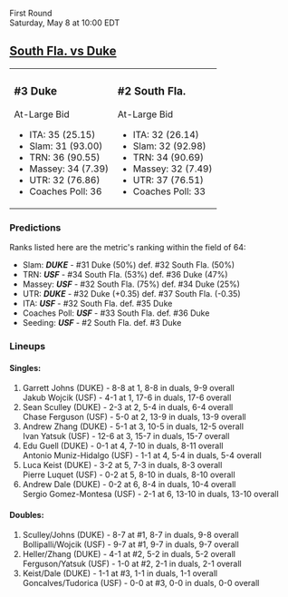 First Round  
Saturday, May 8 at 10:00 EDT
## [South Fla. vs Duke](https://www.ncaa.com/game/5833371) 

<table><tr><td>  

### #3 Duke  

At-Large Bid  
- ITA: 35 (25.15)  
- Slam: 31 (93.00)  
- TRN: 36 (90.55)  
- Massey: 34 (7.39)  
- UTR: 32 (76.86)  
- Coaches Poll: 36  

</td><td>  

### #2 South Fla.  

At-Large Bid  
- ITA: 32 (26.14)  
- Slam: 32 (92.98)  
- TRN: 34 (90.69)  
- Massey: 32 (7.49)  
- UTR: 37 (76.51)  
- Coaches Poll: 33  

</td></tr></table>  

 ### Predictions  

Ranks listed here are the metric's ranking within the field of 64:  
- Slam: ***DUKE*** - #31 Duke (50%) def. #32 South Fla. (50%)  
- TRN: ***USF*** - #34 South Fla. (53%) def. #36 Duke (47%)  
- Massey: ***USF*** - #32 South Fla. (75%) def. #34 Duke (25%)  
- UTR: ***DUKE*** - #32 Duke (+0.35) def. #37 South Fla. (-0.35)  
- ITA: ***USF*** - #32 South Fla. def. #35 Duke  
- Coaches Poll: ***USF*** - #33 South Fla. def. #36 Duke  
- Seeding: ***USF*** - #2 South Fla. def. #3 Duke  

 ### Lineups  

 #### Singles:  
1. Garrett Johns (DUKE) - 8-8 at 1, 8-8 in duals, 9-9 overall  
  Jakub Wojcik (USF) - 4-1 at 1, 17-6 in duals, 17-6 overall
2. Sean Sculley (DUKE) - 2-3 at 2, 5-4 in duals, 6-4 overall  
  Chase Ferguson (USF) - 5-0 at 2, 13-9 in duals, 13-9 overall
3. Andrew Zhang (DUKE) - 5-1 at 3, 10-5 in duals, 12-5 overall  
  Ivan Yatsuk (USF) - 12-6 at 3, 15-7 in duals, 15-7 overall
4. Edu Guell (DUKE) - 0-1 at 4, 7-10 in duals, 8-11 overall  
  Antonio Muniz-Hidalgo (USF) - 1-1 at 4, 5-4 in duals, 5-4 overall
5. Luca Keist (DUKE) - 3-2 at 5, 7-3 in duals, 8-3 overall  
  Pierre Luquet (USF) - 0-2 at 5, 8-10 in duals, 8-10 overall
6. Andrew Dale (DUKE) - 0-2 at 6, 8-4 in duals, 10-4 overall  
  Sergio Gomez-Montesa (USF) - 2-1 at 6, 13-10 in duals, 13-10 overall

 #### Doubles:  
1. Sculley/Johns (DUKE) - 8-7 at #1, 8-7 in duals, 9-8 overall  
  Bollipalli/Wojcik (USF) - 9-7 at #1, 9-7 in duals, 9-7 overall
2. Heller/Zhang (DUKE) - 4-1 at #2, 5-2 in duals, 5-2 overall  
  Ferguson/Yatsuk (USF) - 1-0 at #2, 2-1 in duals, 2-1 overall
3. Keist/Dale (DUKE) - 1-1 at #3, 1-1 in duals, 1-1 overall  
  Goncalves/Tudorica (USF) - 0-0 at #3, 0-0 in duals, 0-0 overall